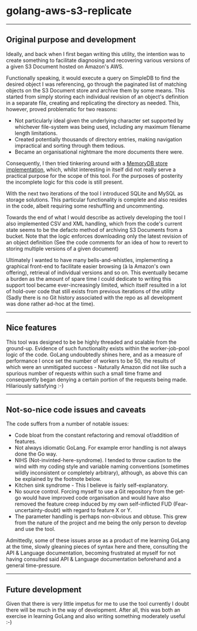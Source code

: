 # golang-aws-s3-replicate

----
## Original purpose and development
Ideally, and back when I first began writing this utility, the intention was to create something to facilitate diagnosing and recovering various versions of a given S3 Document hosted on Amazon's AWS. 

Functionally speaking, it would execute a query on SimpleDB to find the desired object I was referencing, go through the paginated list of matching objects on the S3 Document store and archive them by some means. This started from simply storing each individual revision of an object's definition in a separate file, creating and replicating the directory as needed. This, however, proved problematic for two reasons: 

* Not particularly ideal given the underlying character set supported by whichever file-system was being used, including any maximum filename length limitations.
* Created potentially thousands of directory entries, making navigation impractical and sorting through them tedious.
* Became an organisational nightmare the more documents there were.

Consequently, I then tried tinkering around with a [MemoryDB store implementation](https://github.com/hashicorp/go-memdb), which, whilst interesting in itself did not really serve a practical purpose for the scope of this tool. For the purposes of posterity the incomplete logic for this code is still present.

With the next two iterations of the tool I introduced SQLite and MySQL as storage solutions. This particular functionality is complete and also resides in the code, albeit requiring some reshuffling and uncommenting.

Towards the end of what I would describe as actively developing the tool I also implemented CSV and XML handling, which from the code's current state seems to be the defacto method of archiving S3 Documents from a bucket. Note that the logic enforces downloading only the latest revision of an object definition (See the code comments for an idea of how to revert to storing multiple versions of a given document)

Ultimately I wanted to have many bells-and-whistles, implementing a graphical front-end to facilitate easier browsing (à la Amazon's own offering), retrieval of individual versions and so on. This eventually became a burden as the amount of spare time I could dedicate to writing this support tool became ever-increasingly limited, which itself resulted in a lot of hold-over code that still exists from previous iterations of the utility (Sadly there is no Git history associated with the repo as all development was done rather ad-hoc at the time).

----
## Nice features

This tool was designed to be be highly threaded and scalable from the ground-up. Evidence of such functionality exists within the worker-job-pool logic of the code. GoLang undoubtedly shines here, and as a measure of performance I once set the number of workers to be 50, the results of which were an unmitigated success - Naturally Amazon did not like such a spurious number of requests within such a small time frame and consequently began denying a certain portion of the requests being made. Hilariously satisfying :-)

----
## Not-so-nice code issues and caveats

The code suffers from a number of notable issues:

* Code bloat from the constant refactoring and removal of/addition of features.
* Not always idiomatic GoLang. For example error handling is not always done the Go way.
* NIHS (Not-invinted-here-syndrome). I tended to throw caution to the wind with my coding style and variable naming conventions (sometimes wildly inconsistent or completely arbitrary), although, as above this can be explained by the footnote below.
* Kitchen sink syndrome - This I believe is fairly self-explanatory.
* No source control. Forcing myself to use a Git repository from the get-go would have improved code organisation and would have also removed the feature creep induced by my own self-inflicted FUD (Fear-uncertainty-doubt) with regard to feature X or Y.
* The parameter handling is perhaps non-obvious and obtuse. This grew from the nature of the project and me being the only person to develop and use the tool.

Admittedly, some of these issues arose as a product of me learning GoLang at the time, slowly gleaning pieces of syntax here and there, consulting the API & Language documentation, becoming frustrated at myself for not having consulted said API & Language documentation beforehand and a general time-pressure.

----
## Future development

Given that there is very little impetus for me to use the tool currently I doubt there will be much in the way of development. After all, this was both an exercise in learning GoLang and also writing something moderately useful :-)
